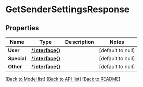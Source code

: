# GetSenderSettingsResponse

## Properties
Name | Type | Description | Notes
------------ | ------------- | ------------- | -------------
**User** | [***interface{}**](interface{}.md) |  | [default to null]
**Special** | [***interface{}**](interface{}.md) |  | [default to null]
**Other** | [***interface{}**](interface{}.md) |  | [default to null]

[[Back to Model list]](../README.md#documentation-for-models) [[Back to API list]](../README.md#documentation-for-api-endpoints) [[Back to README]](../README.md)


